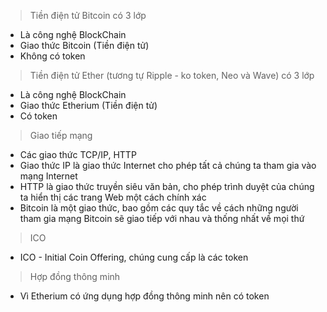 > Tiền điện tử Bitcoin có 3 lớp
- Là công nghệ BlockChain
- Giao thức Bitcoin (Tiền điện tử)
- Không có token

> Tiền điện tử Ether (tương tự Ripple - ko token, Neo và Wave) có 3 lớp
- Là công nghệ BlockChain
- Giao thức Etherium (Tiền điện tử)
- Có token

> Giao tiếp mạng 
- Các giao thức TCP/IP, HTTP
- Giao thức IP là giao thức Internet cho phép tất cả chúng ta tham gia vào mạng Internet
- HTTP là giao thức truyền siêu văn bản, cho phép trình duyệt của chúng ta hiển thị các trang Web một cách chính xác
- Bitcoin là một giao thức, bao gồm các quy tắc về cách những người tham gia mạng Bitcoin sẽ giao tiếp với nhau và thống nhất về mọi thứ

> ICO
- ICO - Initial Coin Offering, chúng cung cấp là các token

> Hợp đồng thông minh
- Vì Etherium có ứng dụng hợp đồng thông minh nên có token
